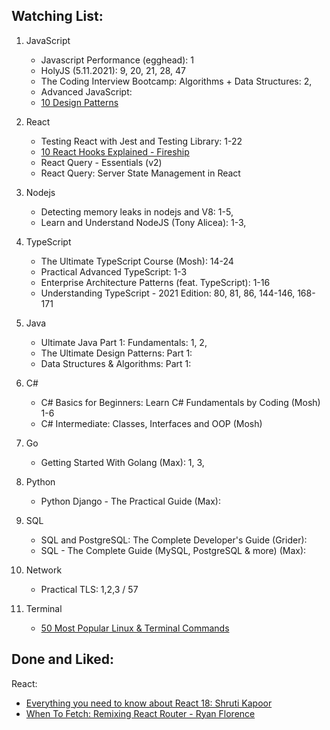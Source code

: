 
## Watching List:

1. JavaScript
    - Javascript Performance (egghead): 1
    - HolyJS (5.11.2021): 9, 20, 21, 28, 47
    - The Coding Interview Bootcamp: Algorithms + Data Structures: 2,
    - Advanced JavaScript:
    - [10 Design Patterns](https://www.youtube.com/watch?v=tv-_1er1mWI)

2. React
    - Testing React with Jest and Testing Library: 1-22
    - [10 React Hooks Explained - Fireship](https://www.youtube.com/watch?v=TNhaISOUy6Q&ab_channel=Fireship)
    - React Query - Essentials (v2)
    - React Query: Server State Management in React

3. Nodejs
    - Detecting memory leaks in nodejs and V8: 1-5,
    - Learn and Understand NodeJS (Tony Alicea): 1-3,

4. TypeScript
    - The Ultimate TypeScript Course (Mosh): 14-24
    - Practical Advanced TypeScript: 1-3
    - Enterprise Architecture Patterns (feat. TypeScript): 1-16
    - Understanding TypeScript - 2021 Edition: 80, 81, 86, 144-146, 168-171

5. Java
    - Ultimate Java Part 1: Fundamentals: 1, 2,
    - The Ultimate Design Patterns: Part 1:
    - Data Structures & Algorithms: Part 1:

6. C#
    - C# Basics for Beginners: Learn C# Fundamentals by Coding (Mosh) 1-6
    - C# Intermediate: Classes, Interfaces and OOP (Mosh)

7. Go
    - Getting Started With Golang (Max): 1, 3,

8. Python
    - Python Django - The Practical Guide (Max): 

9. SQL
    - SQL and PostgreSQL: The Complete Developer's Guide (Grider):
    - SQL - The Complete Guide (MySQL, PostgreSQL & more) (Max):

10. Network
    - Practical TLS: 1,2,3 / 57

11. Terminal
    - [50 Most Popular Linux & Terminal Commands](https://www.youtube.com/watch?v=ZtqBQ68cfJc&t=38s&ab_channel=freeCodeCamp.org)

## Done and Liked:

React:
- [Everything you need to know about React 18: Shruti Kapoor](https://www.youtube.com/watch?v=Z-NCLePa2x8&ab_channel=RealWorldReact)
- [When To Fetch: Remixing React Router - Ryan Florence](https://www.youtube.com/watch?v=95B8mnhzoCM&t=1310s&ab_channel=RealWorldReact)
